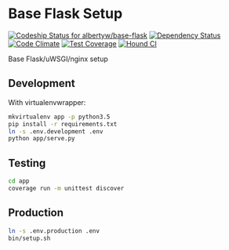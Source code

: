 # Base Flask Setup

[ ![Codeship Status for albertyw/base-flask](https://codeship.com/projects/7a732790-5535-0134-49ab-4625866fb5c2/status?branch=master)](https://codeship.com/projects/172030)
[![Dependency Status](https://gemnasium.com/badges/github.com/albertyw/base-flask.svg)](https://gemnasium.com/github.com/albertyw/base-flask)
[![Code Climate](https://codeclimate.com/github/albertyw/base-flask/badges/gpa.svg)](https://codeclimate.com/github/albertyw/base-flask)
[![Test Coverage](https://codeclimate.com/github/albertyw/base-flask/badges/coverage.svg)](https://codeclimate.com/github/albertyw/base-flask/coverage)
[![Hound CI](https://img.shields.io/badge/houndci-monitored-blue.svg)](https://houndci.com/)

Base Flask/uWSGI/nginx setup

Development
-----------

With virtualenvwrapper:
```bash
mkvirtualenv app -p python3.5
pip install -r requirements.txt
ln -s .env.development .env
python app/serve.py
```

Testing
-------

```bash
cd app
coverage run -m unittest discover
```

Production
----------

```bash
ln -s .env.production .env
bin/setup.sh
```
